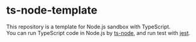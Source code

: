 # ts-node-template

This repository is a template for Node.js sandbox with TypeScript.  
You can run TypeScript code in Node.js by [ts-node](https://github.com/TypeStrong/ts-node), and run test with [jest](https://jestjs.io/).
